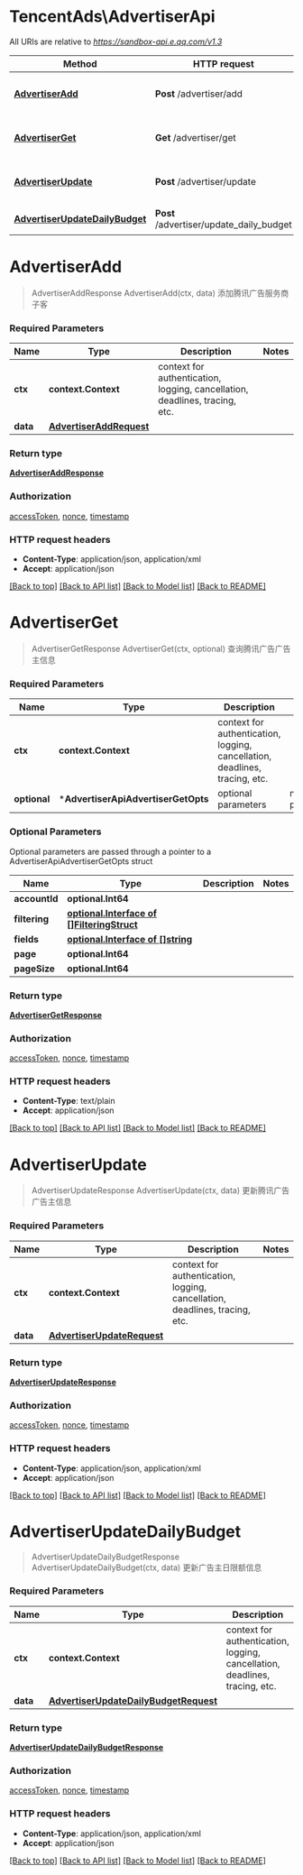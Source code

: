 # TencentAds\AdvertiserApi

All URIs are relative to *https://sandbox-api.e.qq.com/v1.3*

Method | HTTP request | Description
------------- | ------------- | -------------
[**AdvertiserAdd**](AdvertiserApi.md#AdvertiserAdd) | **Post** /advertiser/add | 添加腾讯广告服务商子客
[**AdvertiserGet**](AdvertiserApi.md#AdvertiserGet) | **Get** /advertiser/get | 查询腾讯广告广告主信息
[**AdvertiserUpdate**](AdvertiserApi.md#AdvertiserUpdate) | **Post** /advertiser/update | 更新腾讯广告广告主信息
[**AdvertiserUpdateDailyBudget**](AdvertiserApi.md#AdvertiserUpdateDailyBudget) | **Post** /advertiser/update_daily_budget | 更新广告主日限额信息


# **AdvertiserAdd**
> AdvertiserAddResponse AdvertiserAdd(ctx, data)
添加腾讯广告服务商子客

### Required Parameters

Name | Type | Description  | Notes
------------- | ------------- | ------------- | -------------
 **ctx** | **context.Context** | context for authentication, logging, cancellation, deadlines, tracing, etc.
  **data** | [**AdvertiserAddRequest**](AdvertiserAddRequest.md)|  | 

### Return type

[**AdvertiserAddResponse**](AdvertiserAddResponse.md)

### Authorization

[accessToken](../README.md#accessToken), [nonce](../README.md#nonce), [timestamp](../README.md#timestamp)

### HTTP request headers

 - **Content-Type**: application/json, application/xml
 - **Accept**: application/json

[[Back to top]](#) [[Back to API list]](../README.md#documentation-for-api-endpoints) [[Back to Model list]](../README.md#documentation-for-models) [[Back to README]](../README.md)

# **AdvertiserGet**
> AdvertiserGetResponse AdvertiserGet(ctx, optional)
查询腾讯广告广告主信息

### Required Parameters

Name | Type | Description  | Notes
------------- | ------------- | ------------- | -------------
 **ctx** | **context.Context** | context for authentication, logging, cancellation, deadlines, tracing, etc.
 **optional** | ***AdvertiserApiAdvertiserGetOpts** | optional parameters | nil if no parameters

### Optional Parameters
Optional parameters are passed through a pointer to a AdvertiserApiAdvertiserGetOpts struct

Name | Type | Description  | Notes
------------- | ------------- | ------------- | -------------
 **accountId** | **optional.Int64**|  | 
 **filtering** | [**optional.Interface of []FilteringStruct**](FilteringStruct.md)|  | 
 **fields** | [**optional.Interface of []string**](string.md)|  | 
 **page** | **optional.Int64**|  | 
 **pageSize** | **optional.Int64**|  | 

### Return type

[**AdvertiserGetResponse**](AdvertiserGetResponse.md)

### Authorization

[accessToken](../README.md#accessToken), [nonce](../README.md#nonce), [timestamp](../README.md#timestamp)

### HTTP request headers

 - **Content-Type**: text/plain
 - **Accept**: application/json

[[Back to top]](#) [[Back to API list]](../README.md#documentation-for-api-endpoints) [[Back to Model list]](../README.md#documentation-for-models) [[Back to README]](../README.md)

# **AdvertiserUpdate**
> AdvertiserUpdateResponse AdvertiserUpdate(ctx, data)
更新腾讯广告广告主信息

### Required Parameters

Name | Type | Description  | Notes
------------- | ------------- | ------------- | -------------
 **ctx** | **context.Context** | context for authentication, logging, cancellation, deadlines, tracing, etc.
  **data** | [**AdvertiserUpdateRequest**](AdvertiserUpdateRequest.md)|  | 

### Return type

[**AdvertiserUpdateResponse**](AdvertiserUpdateResponse.md)

### Authorization

[accessToken](../README.md#accessToken), [nonce](../README.md#nonce), [timestamp](../README.md#timestamp)

### HTTP request headers

 - **Content-Type**: application/json, application/xml
 - **Accept**: application/json

[[Back to top]](#) [[Back to API list]](../README.md#documentation-for-api-endpoints) [[Back to Model list]](../README.md#documentation-for-models) [[Back to README]](../README.md)

# **AdvertiserUpdateDailyBudget**
> AdvertiserUpdateDailyBudgetResponse AdvertiserUpdateDailyBudget(ctx, data)
更新广告主日限额信息

### Required Parameters

Name | Type | Description  | Notes
------------- | ------------- | ------------- | -------------
 **ctx** | **context.Context** | context for authentication, logging, cancellation, deadlines, tracing, etc.
  **data** | [**AdvertiserUpdateDailyBudgetRequest**](AdvertiserUpdateDailyBudgetRequest.md)|  | 

### Return type

[**AdvertiserUpdateDailyBudgetResponse**](AdvertiserUpdateDailyBudgetResponse.md)

### Authorization

[accessToken](../README.md#accessToken), [nonce](../README.md#nonce), [timestamp](../README.md#timestamp)

### HTTP request headers

 - **Content-Type**: application/json, application/xml
 - **Accept**: application/json

[[Back to top]](#) [[Back to API list]](../README.md#documentation-for-api-endpoints) [[Back to Model list]](../README.md#documentation-for-models) [[Back to README]](../README.md)

